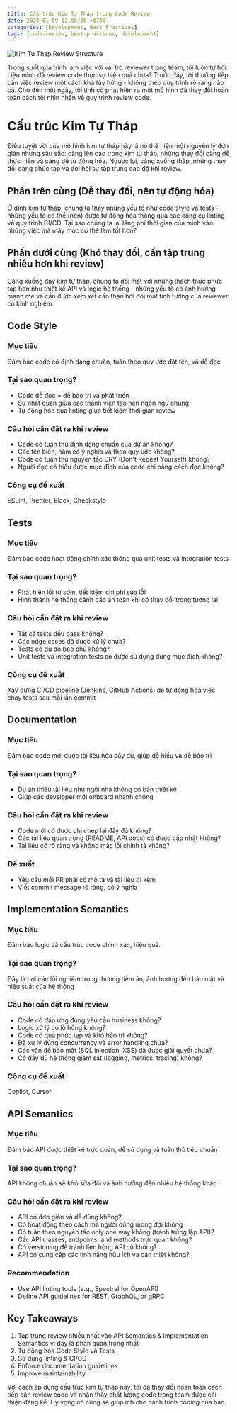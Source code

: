 ```yaml
---
title: Cấu trúc Kim Tự Tháp trong Code Review
date: 2024-01-09 12:00:00 +0700
categories: [Development, Best Practices]
tags: [code-review, best-practices, development]
---
```


![Kim Tu Thap Review Structure](https://res.cloudinary.com/dbkg7owwc/image/upload/v1743500063/kim-tu-thap-review_kx4euh.png)


Trong suốt quá trình làm việc với vai trò reviewer trong team, tôi luôn tự hỏi: Liệu mình đã review code thực sự hiệu quả chưa? Trước đây, tôi thường tiếp cận việc review một cách khá tùy hứng - không theo quy trình rõ ràng nào cả. Cho đến một ngày, tôi tình cờ phát hiện ra một mô hình đã thay đổi hoàn toàn cách tôi nhìn nhận về quy trình review code.

# Cấu trúc Kim Tự Tháp

Điều tuyệt vời của mô hình kim tự tháp này là nó thể hiện một nguyên lý đơn giản nhưng sâu sắc: càng lên cao trong kim tự tháp, những thay đổi càng dễ thực hiện và càng dễ tự động hóa. Ngược lại, càng xuống thấp, những thay đổi càng phức tạp và đòi hỏi sự tập trung cao độ khi review.

## Phần trên cùng (Dễ thay đổi, nên tự động hóa)
Ở đỉnh kim tự tháp, chúng ta thấy những yếu tố như code style và tests - những yếu tố có thể (nên) được tự động hóa thông qua các công cụ linting và quy trình CI/CD. Tại sao chúng ta lại lãng phí thời gian của mình vào những việc mà máy móc có thể làm tốt hơn?

## Phần dưới cùng (Khó thay đổi, cần tập trung nhiều hơn khi review)
Càng xuống đáy kim tự tháp, chúng ta đối mặt với những thách thức phức tạp hơn như thiết kế API và logic hệ thống - những yếu tố có ảnh hưởng mạnh mẽ và cần được xem xét cẩn thận bởi đôi mắt tinh tường của reviewer có kinh nghiệm.

## Code Style

### Mục tiêu
Đảm bảo code có định dạng chuẩn, tuân theo quy ước đặt tên, và dễ đọc

### Tại sao quan trọng?
- Code dễ đọc = dễ bảo trì và phát triển
- Sự nhất quán giữa các thành viên tạo nên ngôn ngữ chung
- Tự động hóa qua linting giúp tiết kiệm thời gian review

### Câu hỏi cần đặt ra khi review
- Code có tuân thủ định dạng chuẩn của dự án không?
- Các tên biến, hàm có ý nghĩa và theo quy ước không?
- Code có tuân thủ nguyên tắc DRY (Don't Repeat Yourself) không?
- Người đọc có hiểu được mục đích của code chỉ bằng cách đọc không?

### Công cụ đề xuất
ESLint, Prettier, Black, Checkstyle

## Tests

### Mục tiêu
Đảm bảo code hoạt động chính xác thông qua unit tests và integration tests

### Tại sao quan trọng?
- Phát hiện lỗi từ sớm, tiết kiệm chi phí sửa lỗi
- Hình thành hệ thống cảnh báo an toàn khi có thay đổi trong tương lai

### Câu hỏi cần đặt ra khi review
- Tất cả tests đều pass không?
- Các edge cases đã được xử lý chưa?
- Tests có đủ độ bao phủ không?
- Unit tests và integration tests có được sử dụng đúng mục đích không?

### Công cụ đề xuất
Xây dựng CI/CD pipeline (Jenkins, GitHub Actions) để tự động hóa việc chạy tests sau mỗi lần commit

## Documentation

### Mục tiêu
Đảm bảo code mới được tài liệu hóa đầy đủ, giúp dễ hiểu và dễ bảo trì

### Tại sao quan trọng?
- Dự án thiếu tài liệu như ngôi nhà không có bản thiết kế
- Giúp các developer mới onboard nhanh chóng

### Câu hỏi cần đặt ra khi review
- Code mới có được ghi chép lại đầy đủ không?
- Các tài liệu quan trọng (README, API docs) có được cập nhật không?
- Tài liệu có rõ ràng và không mắc lỗi chính tả không?

### Đề xuất
- Yêu cầu mỗi PR phải có mô tả và tài liệu đi kèm
- Viết commit message rõ ràng, có ý nghĩa

## Implementation Semantics

### Mục tiêu
Đảm bảo logic và cấu trúc code chính xác, hiệu quả.

### Tại sao quan trọng?
Đây là nơi các lỗi nghiêm trọng thường tiềm ẩn, ảnh hưởng đến bảo mật và hiệu suất của hệ thống

### Câu hỏi cần đặt ra khi review
- Code có đáp ứng đúng yêu cầu business không?
- Logic xử lý có lỗ hổng không?
- Code có quá phức tạp và khó bảo trì không?
- Đã xử lý đúng concurrency và error handling chưa?
- Các vấn đề bảo mật (SQL injection, XSS) đã được giải quyết chưa?
- Có đầy đủ hệ thống giám sát (logging, metrics, tracing) không?

### Công cụ đề xuất
Copilot, Cursor

## API Semantics

### Mục tiêu
Đảm bảo API được thiết kế trực quan, dễ sử dụng và tuân thủ tiêu chuẩn

### Tại sao quan trọng?
API không chuẩn sẽ khó sửa đổi và ảnh hưởng đến nhiều hệ thống khác

### Câu hỏi cần đặt ra khi review
- API có đơn giản và dễ dùng không?
- Có hoạt động theo cách mà người dùng mong đợi không
- Có tuân theo nguyên tắc only one way không (tránh trùng lặp API)?
- Các API classes, endpoints, and methods trực quan không?
- Có versioning để tránh làm hỏng API cũ không?
- API có cung cấp các tính năng hữu ích và cần thiết không?

### Recommendation
- Use API linting tools (e.g., Spectral for OpenAPI)
- Define API guidelines for REST, GraphQL, or gRPC

## Key Takeaways

1. Tập trung review nhiều nhất vào API Semantics & Implementation Semantics vì đây là phần quan trọng nhất
2. Tự động hóa Code Style và Tests
3. Sử dụng linting & CI/CD
4. Enforce documentation guidelines
5. Improve maintainability

Với cách áp dụng cấu trúc kim tự tháp này, tôi đã thay đổi hoàn toàn cách tiếp cận review code và nhận thấy chất lượng code trong team được cải thiện đáng kể. Hy vọng nó cũng sẽ giúp ích cho hành trình coding của bạn.

